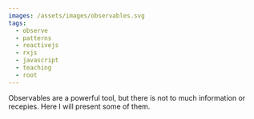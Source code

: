 ```yaml
---
images: /assets/images/observables.svg
tags:
  - observe
  - patterns
  - reactivejs
  - rxjs
  - javascript
  - teaching
  - root
---
```

Observables are a powerful tool, but there is not to much information or recepies.
Here I will present some of them.

